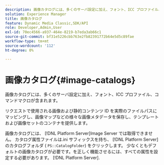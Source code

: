 ```yaml
---
description: 画像カタログには、多くのサーバ設定に加え、フォント、ICC プロファイル、コマンドマクロが含まれます。
solution: Experience Manager
title: 画像カタログ
feature: Dynamic Media Classic,SDK/API
role: Developer,Admin,User
exl-id: 70ec4566-a937-464e-8219-b7eda3ab66c1
source-git-commit: bf31e5226cbb763e2fb82391772b64e5d5c89fae
workflow-type: tm+mt
source-wordcount: '112'
ht-degree: 0%

---
```


# 画像カタログ{#image-catalogs}

画像カタログには、多くのサーバ設定に加え、フォント、ICC プロファイル、コマンドマクロが含まれます。

リクエストで使用される画像および静的コンテンツ ID を実際のファイルパスにマッピングし、画像マップなどの様々な画像メタデータを保存し、テンプレートおよび画像セットのコンテナを提供します。

画像カタログには、 [!DNL Platform Server]Image Server では取得できません。 カタログ属性ファイルは.ini サフィックスを持ち、 [!DNL Platform Server]のカタログフォルダ ( `PS::CatalogFolder`) をクリックします。 少なくともデフォルトの画像カタログが必要です。を正しく機能させるには、すべての属性を設定する必要があります。 [!DNL Platform Server].
